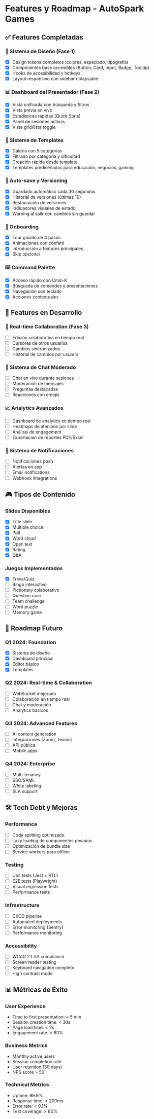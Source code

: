 # Features y Roadmap - AutoSpark Games

## ✅ Features Completadas

### 🎨 Sistema de Diseño (Fase 1)
- [x] Design tokens completos (colores, espaciado, tipografía)
- [x] Componentes base accesibles (Button, Card, Input, Badge, Tooltip)
- [x] Hooks de accesibilidad y hotkeys
- [x] Layout responsivo con sidebar colapsable

### 📊 Dashboard del Presentador (Fase 2)
- [x] Vista unificada con búsqueda y filtros
- [x] Vista previa en vivo
- [x] Estadísticas rápidas (Quick Stats)
- [x] Panel de sesiones activas
- [x] Vista grid/lista toggle

### 🎯 Sistema de Templates
- [x] Galería con 5 categorías
- [x] Filtrado por categoría y dificultad
- [x] Creación rápida desde template
- [x] Templates prediseñados para educación, negocios, gaming

### 💾 Auto-save y Versioning
- [x] Guardado automático cada 30 segundos
- [x] Historial de versiones (últimas 10)
- [x] Restauración de versiones
- [x] Indicadores visuales de estado
- [x] Warning al salir con cambios sin guardar

### 🎉 Onboarding
- [x] Tour guiado de 4 pasos
- [x] Animaciones con confetti
- [x] Introducción a features principales
- [x] Skip opcional

### ⌨️ Command Palette
- [x] Acceso rápido con Cmd+K
- [x] Búsqueda de comandos y presentaciones
- [x] Navegación con teclado
- [x] Acciones contextuales

## 🚧 Features en Desarrollo

### 🔄 Real-time Collaboration (Fase 3)
- [ ] Edición colaborativa en tiempo real
- [ ] Cursores de otros usuarios
- [ ] Cambios sincronizados
- [ ] Historial de cambios por usuario

### 💬 Sistema de Chat Moderado
- [ ] Chat en vivo durante sesiones
- [ ] Moderación de mensajes
- [ ] Preguntas destacadas
- [ ] Reacciones con emojis

### 📈 Analytics Avanzados
- [ ] Dashboard de analytics en tiempo real
- [ ] Heatmaps de atención por slide
- [ ] Análisis de engagement
- [ ] Exportación de reportes PDF/Excel

### 🔔 Sistema de Notificaciones
- [ ] Notificaciones push
- [ ] Alertas en app
- [ ] Email notifications
- [ ] Webhook integrations

## 🎮 Tipos de Contenido

### Slides Disponibles
- [x] Title slide
- [x] Multiple choice
- [x] Poll
- [x] Word cloud
- [x] Open text
- [x] Rating
- [x] Q&A

### Juegos Implementados
- [x] Trivia/Quiz
- [ ] Bingo interactivo
- [ ] Pictionary colaborativo
- [ ] Question race
- [ ] Team challenge
- [ ] Word puzzle
- [ ] Memory game

## 🔮 Roadmap Futuro

### Q1 2024: Foundation
- [x] Sistema de diseño
- [x] Dashboard principal
- [x] Editor básico
- [x] Templates

### Q2 2024: Real-time & Collaboration
- [ ] WebSocket mejorado
- [ ] Colaboración en tiempo real
- [ ] Chat y moderación
- [ ] Analytics básicos

### Q3 2024: Advanced Features
- [ ] AI content generation
- [ ] Integraciones (Zoom, Teams)
- [ ] API pública
- [ ] Mobile apps

### Q4 2024: Enterprise
- [ ] Multi-tenancy
- [ ] SSO/SAML
- [ ] White labeling
- [ ] SLA support

## 🛠️ Tech Debt y Mejoras

### Performance
- [ ] Code splitting optimizado
- [ ] Lazy loading de componentes pesados
- [ ] Optimización de bundle size
- [ ] Service workers para offline

### Testing
- [ ] Unit tests (Jest + RTL)
- [ ] E2E tests (Playwright)
- [ ] Visual regression tests
- [ ] Performance tests

### Infrastructure
- [ ] CI/CD pipeline
- [ ] Automated deployments
- [ ] Error monitoring (Sentry)
- [ ] Performance monitoring

### Accessibility
- [ ] WCAG 2.1 AA compliance
- [ ] Screen reader testing
- [ ] Keyboard navigation completo
- [ ] High contrast mode

## 📊 Métricas de Éxito

### User Experience
- Time to first presentation: < 5 min
- Session creation time: < 30s
- Page load time: < 2s
- Engagement rate: > 80%

### Business Metrics
- Monthly active users
- Session completion rate
- User retention (30 days)
- NPS score > 50

### Technical Metrics
- Uptime: 99.9%
- Response time: < 200ms
- Error rate: < 0.1%
- Test coverage: > 80%
